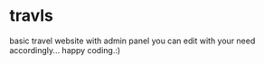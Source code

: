 # travls
basic travel website with admin panel 
you can edit with your need accordingly...
happy coding.:)
